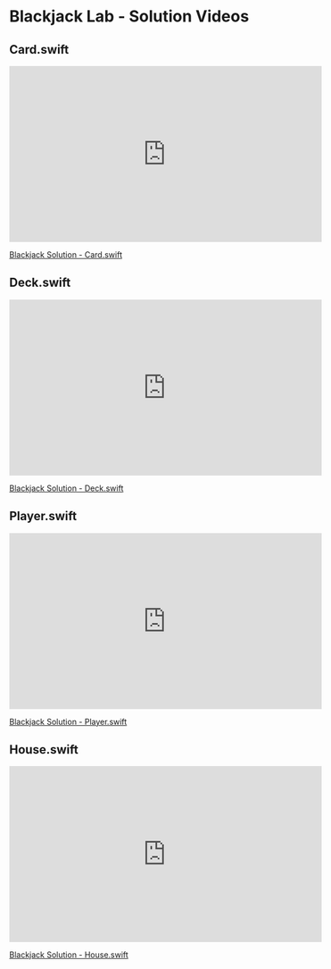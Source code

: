 
# Blackjack Lab - Solution Videos

## Card.swift

<iframe width="560" height="315" src="https://www.youtube.com/embed/PdKLhfAvWlA?rel=0&modestbranding=1" frameborder="0" allowfullscreen></iframe><p><a href="https://www.youtube.com/watch?v=PdKLhfAvWlA">Blackjack Solution - Card.swift</a></p>


## Deck.swift

<iframe width="560" height="315" src="https://www.youtube.com/embed/Wi3WP6g3jGs?rel=0&modestbranding=1" frameborder="0" allowfullscreen></iframe><p><a href="https://www.youtube.com/watch?v=Wi3WP6g3jGs">Blackjack Solution - Deck.swift</a></p>


## Player.swift

<iframe width="560" height="315" src="https://www.youtube.com/embed/bybp2xkeUKo?rel=0&modestbranding=1" frameborder="0" allowfullscreen></iframe><p><a href="https://www.youtube.com/watch?v=bybp2xkeUKo">Blackjack Solution - Player.swift</a></p>


## House.swift

<iframe width="560" height="315" src="https://www.youtube.com/embed/iYYovuQcjCs?rel=0&modestbranding=1" frameborder="0" allowfullscreen></iframe><p><a href="https://www.youtube.com/watch?v=iYYovuQcjCs">Blackjack Solution - House.swift</a></p>